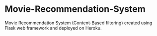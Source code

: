 # Movie-Recommendation-System
Movie Recommendation System (Content-Based filtering) created using Flask web framework and deployed on Heroku.
